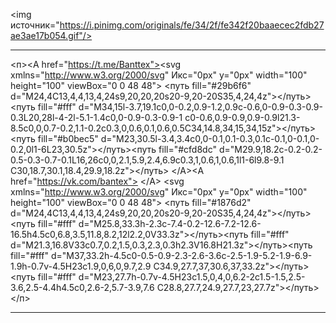  <img источник="https://i.pinimg.com/originals/fe/34/2f/fe342f20baaecec2fdb27ae3ae17b054.gif"/>

 ___

 <п><А href="https://t.me/Banttex"><svg xmlns="http://www.w3.org/2000/svg" Икс="0px" y="0px" width="100" height="100" viewBox="0 0 48 48">
<путь fill="#29b6f6" d="M24,4C13,4,4,13,4,24s9,20,20,20s20-9,20-20S35,4,24,4z"></путь><путь fill="#fff" d="M34,15l-3.7,19.1c0,0-0.2,0.9-1.2,0.9c-0.6,0-0.9-0.3-0.9-0.3L20,28l-4-2l-5.1-1.4c0,0-0.9-0.3-0.9-1	c0-0.6,0.9-0.9,0.9-0.9l21.3-8.5c0,0,0.7-0.2,1.1-0.2c0.3,0,0.6,0.1,0.6,0.5C34,14.8,34,15,34,15z"></путь><путь fill="#b0bec5" d="M23,30.5l-3.4,3.4c0,0-0.1,0.1-0.3,0.1c-0.1,0-0.1,0-0.2,0l1-6L23,30.5z"></путь><путь fill="#cfd8dc" d="M29.9,18.2c-0.2-0.2-0.5-0.3-0.7-0.1L16,26c0,0,2.1,5.9,2.4,6.9c0.3,1,0.6,1,0.6,1l1-6l9.8-9.1	C30,18.7,30.1,18.4,29.9,18.2z"></путь>
</SVG></А><А href="https://vk.com/bantex"> </А> <svg xmlns="http://www.w3.org/2000/svg" Икс="0px" y="0px" width="100" height="100" viewBox="0 0 48 48">
<путь fill="#1876d2" d="M24,4C13,4,4,13,4,24s9,20,20,20s20-9,20-20S35,4,24,4z"></путь><путь fill="#fff" d="M25.8,33.3h-2.3c-7.4-0.2-12.6-7.2-12.6-16.5h4.5c0,6.8,3.5,11.8,8.2,12l2.2,0V33.3z"></путь><путь fill="#fff" d="M21.3,16.8V33c0.7,0.2,1.5,0.3,2.3,0.3h2.3V16.8H21.3z"></путь><путь fill="#fff" d="M37,33.2h-4.5c0-0.5-0.9-2.3-2.6-3.6c-2.5-1.9-5.2-1.9-6.9-1.9h-0.7v-4.5H23c1.9,0,6,0,9.7,2.9 C34.9,27.7,37,30.6,37,33.2z"></путь><путь fill="#fff" d="M23,27.7h-0.7v-4.5H23c1.5,0,4,0,6.2-2c1.5-1.5,2.5-3.6,2.5-4.4h4.5c0,2.6-2,5.7-3.9,7.6 C28.8,27.7,24.9,27.7,23,27.7z"></путь>
</SVG></п> 

___
